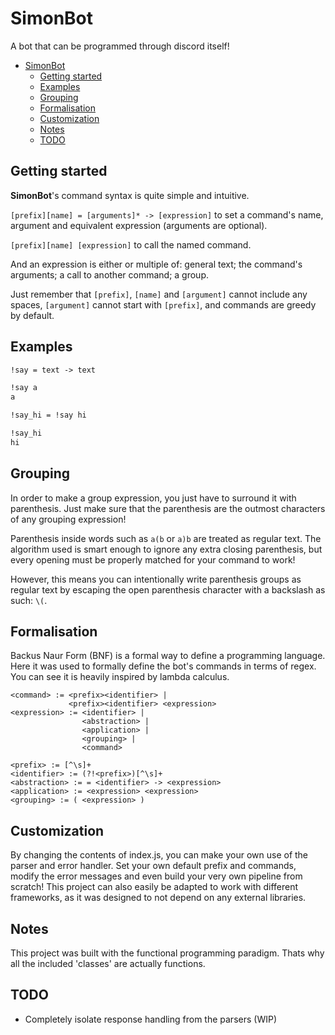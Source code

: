 # SimonBot

A bot that can be programmed through discord itself!

- [SimonBot](#simonbot)
  - [Getting started](#getting-started)
  - [Examples](#examples)
  - [Grouping](#grouping)
  - [Formalisation](#formalisation)
  - [Customization](#customization)
  - [Notes](#notes)
  - [TODO](#todo)

## Getting started

**SimonBot**'s command syntax is quite simple and intuitive.

`[prefix][name] = [arguments]* -> [expression]` to set a command's name, argument and equivalent expression (arguments are optional).

`[prefix][name] [expression]` to call the named command.

And an expression is either or multiple of: general text; the command's arguments; a call to another command; a group.

Just remember that `[prefix]`, `[name]` and `[argument]` cannot include any spaces, `[argument]` cannot start with `[prefix]`, and commands are greedy by default.

## Examples

```md
!say = text -> text

!say a
a

!say_hi = !say hi

!say_hi
hi
```

## Grouping

In order to make a group expression, you just have to surround it with parenthesis. Just make sure that the parenthesis are the outmost characters of any grouping expression!

Parenthesis inside words such as `a(b` or `a)b` are treated as regular text. The algorithm used is smart enough to ignore any extra closing parenthesis, but every opening must be properly matched for your command to work!

However, this means you can intentionally write parenthesis groups as regular text by escaping the open parenthesis character with a backslash as such: `\(`.

## Formalisation

Backus Naur Form (BNF) is a formal way to define a programming language. Here it was used to formally define the bot's commands in terms of regex. You can see it is heavily inspired by lambda calculus.

```bnf
<command> := <prefix><identifier> |
             <prefix><identifier> <expression>
<expression> := <identifier> |
                <abstraction> |
                <application> |
                <grouping> |
                <command>

<prefix> := [^\s]+
<identifier> := (?!<prefix>)[^\s]+
<abstraction> := = <identifier> -> <expression>
<application> := <expression> <expression>
<grouping> := ( <expression> )
```

## Customization

By changing the contents of index.js, you can make your own use of the parser and error handler. Set your own default prefix and commands, modify the error messages and even build your very own pipeline from scratch! This project can also easily be adapted to work with different frameworks, as it was designed to not depend on any external libraries.

## Notes

This project was built with the functional programming paradigm. Thats why all the included 'classes' are actually functions.

## TODO

- Completely isolate response handling from the parsers (WIP)

